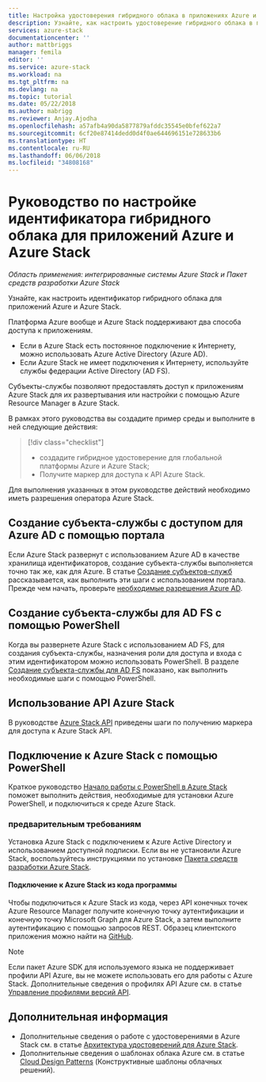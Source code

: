 ```yaml
---
title: Настройка удостоверения гибридного облака в приложениях Azure и Azure Stack | Документация Майкрософт
description: Узнайте, как настроить удостоверение гибридного облака в приложениях Azure и Azure Stack.
services: azure-stack
documentationcenter: ''
author: mattbriggs
manager: femila
editor: ''
ms.service: azure-stack
ms.workload: na
ms.tgt_pltfrm: na
ms.devlang: na
ms.topic: tutorial
ms.date: 05/22/2018
ms.author: mabrigg
ms.reviewer: Anjay.Ajodha
ms.openlocfilehash: a57afb4a90da5877879afddc35545e0bfef622a7
ms.sourcegitcommit: 6cf20e87414dedd0d4f0ae644696151e728633b6
ms.translationtype: HT
ms.contentlocale: ru-RU
ms.lasthandoff: 06/06/2018
ms.locfileid: "34808168"
---
```

# <a name="tutorial-configure-hybrid-cloud-identity-for-azure-and-azure-stack-applications"></a>Руководство по настройке идентификатора гибридного облака для приложений Azure и Azure Stack

*Область применения: интегрированные системы Azure Stack и Пакет средств разработки Azure Stack*

Узнайте, как настроить идентификатор гибридного облака для приложений Azure и Azure Stack.

Платформа Azure вообще и Azure Stack поддерживают два способа доступа к приложениям.

 * Если в Azure Stack есть постоянное подключение к Интернету, можно использовать Azure Active Directory (Azure AD).
 * Если Azure Stack не имеет подключения к Интернету, используйте службы федерации Active Directory (AD FS).

Субъекты-службы позволяют предоставлять доступ к приложениям Azure Stack для их развертывания или настройки с помощью Azure Resource Manager в Azure Stack.

В рамках этого руководства вы создадите пример среды и выполните в ней следующие действия:

> [!div class="checklist"]
> * создадите гибридное удостоверение для глобальной платформы Azure и Azure Stack;
> * Получите маркер для доступа к API Azure Stack.

Для выполнения указанных в этом руководстве действий необходимо иметь разрешения оператора Azure Stack.

## <a name="create-a-service-principal-for-azure-ad-in-the-portal"></a>Создание субъекта-службы с доступом для Azure AD с помощью портала

Если Azure Stack развернут с использованием Azure AD в качестве хранилища идентификаторов, создание субъекта-службы выполняется точно так же, как для Azure. В статье [Создание субъектов-служб](https://docs.microsoft.com/azure/azure-stack/user/azure-stack-create-service-principals#create-service-principal-for-azure-ad) рассказывается, как выполнить эти шаги с использованием портала. Прежде чем начать, проверьте [необходимые разрешения Azure AD](https://docs.microsoft.com/azure/azure-resource-manager/resource-group-create-service-principal-portal#required-permissions).

## <a name="create-a-service-principal-for-ad-fs-using-powershell"></a>Создание субъекта-службы для AD FS с помощью PowerShell

Когда вы развернете Azure Stack с использованием AD FS, для создания субъекта-службы, назначения роли для доступа и входа с этим идентификатором можно использовать PowerShell. В разделе [Создание субъекта-службы для AD FS](https://docs.microsoft.com/azure/azure-stack/user/azure-stack-create-service-principals#create-service-principal-for-ad-fs) показано, как выполнить необходимые шаги с помощью PowerShell.

## <a name="using-the-azure-stack-api"></a>Использование API Azure Stack

В руководстве [Azure Stack API](https://docs.microsoft.com/azure/azure-stack/user/azure-stack-rest-api-use) приведены шаги по получению маркера для доступа к Azure Stack API.

## <a name="connect-to-azure-stack-using-powershell"></a>Подключение к Azure Stack с помощью PowerShell

Краткое руководство [Начало работы с PowerShell в Azure Stack](https://docs.microsoft.com/azure/azure-stack/azure-stack-powershell-configure-quickstart) поможет выполнить действия, необходимые для установки Azure PowerShell, и подключиться к среде Azure Stack.

### <a name="prerequisites"></a>предварительным требованиям

Установка Azure Stack с подключением к Azure Active Directory и использованием доступной подписки. Если вы не установили Azure Stack, воспользуйтесь инструкциями по установке [Пакета средств разработки Azure Stack](https://docs.microsoft.com/azure/azure-stack/asdk/asdk-deploy).

#### <a name="connect-to-azure-stack-using-code"></a>Подключение к Azure Stack из кода программы

Чтобы подключиться к Azure Stack из кода, через API конечных точек Azure Resource Manager получите конечную точку аутентификации и конечную точку Microsoft Graph для Azure Stack, а затем выполните аутентификацию с помощью запросов REST. Образец клиентского приложения можно найти на [GitHub](https://github.com/shriramnat/HybridARMApplication).

>[!Note]
>Если пакет Azure SDK для используемого языка не поддерживает профили API Azure, вы не можете использовать его для работы с Azure Stack. Дополнительные сведения о профилях API Azure см. в статье [Управление профилями версий API](https://docs.microsoft.com/da-dk/azure/azure-stack/user/azure-stack-version-profiles).

## <a name="next-steps"></a>Дополнительная информация

 - Дополнительные сведения о работе с удостоверениями в Azure Stack см. в статье [Архитектура удостоверений для Azure Stack](https://docs.microsoft.com/azure/azure-stack/azure-stack-identity-architecture).
 - Дополнительные сведения о шаблонах облака Azure см. в статье [Cloud Design Patterns](https://docs.microsoft.com/azure/architecture/patterns) (Конструктивные шаблоны облачных решений).
